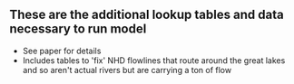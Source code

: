 ## These are the additional lookup tables and data necessary to run model

- See paper for details
- Includes tables to 'fix' NHD flowlines that route around the great lakes and so aren't actual rivers but are carrying a ton of flow